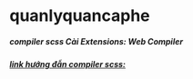 # quanlyquancaphe
##### compiler scss Cài Extensions: Web Compiler  
  ##### [link hướng đẫn compiler scss:](https://andyp.dev/posts/compile-sass-files-in-visual-studio-2019-using-web-compiler )
